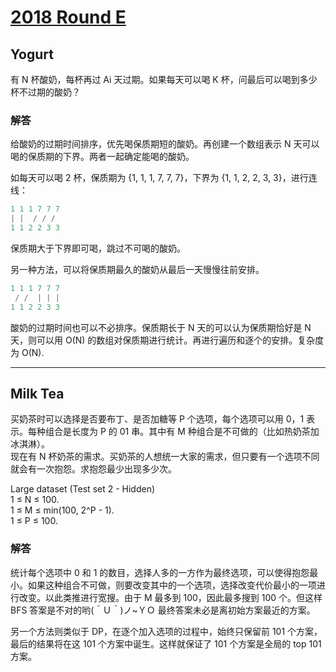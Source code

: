 # [2018 Round E](https://codingcompetitions.withgoogle.com/kickstart/round/0000000000050ff5)

## Yogurt
有 N 杯酸奶，每杯再过 Ai 天过期。如果每天可以喝 K 杯，问最后可以喝到多少杯不过期的酸奶？

### 解答
给酸奶的过期时间排序，优先喝保质期短的酸奶。再创建一个数组表示 N 天可以喝的保质期的下界。两者一起确定能喝的酸奶。

如每天可以喝 2 杯，保质期为 {1, 1, 1, 7, 7, 7}，下界为 {1, 1, 2, 2, 3, 3}，进行连线：
```cpp
1 1 1 7 7 7
| |  / / /
1 1 2 2 3 3
```
保质期大于下界即可喝，跳过不可喝的酸奶。

另一种方法，可以将保质期最久的酸奶从最后一天慢慢往前安排。
```cpp
1 1 1 7 7 7
 / /  | | |
1 1 2 2 3 3
```

酸奶的过期时间也可以不必排序。保质期长于 N 天的可以认为保质期恰好是 N 天，则可以用 O(N) 的数组对保质期进行统计。再进行遍历和逐个的安排。复杂度为 O(N).

***

## Milk Tea
买奶茶时可以选择是否要布丁、是否加糖等 P 个选项，每个选项可以用 0，1 表示。每种组合是长度为 P 的 01 串。其中有 M 种组合是不可做的（比如热奶茶加冰淇淋）。  
现在有 N 杯奶茶的需求。买奶茶的人想统一大家的需求，但只要有一个选项不同就会有一次抱怨。求抱怨最少出现多少次。

Large dataset (Test set 2 - Hidden)  
1 ≤ N ≤ 100.  
1 ≤ M ≤ min(100, 2^P - 1).  
1 ≤ P ≤ 100.  

### 解答
统计每个选项中 0 和 1 的数目，选择人多的一方作为最终选项，可以使得抱怨最小。如果这种组合不可做，则要改变其中的一个选项，选择改变代价最小的一项进行改变。以此类推进行宽搜。由于 M 最多到 100，因此最多搜到 100 个。但这样 BFS 答案是不对的哟(＾Ｕ＾)ノ~ＹＯ 最终答案未必是离初始方案最近的方案。

另一个方法则类似于 DP，在逐个加入选项的过程中，始终只保留前 101 个方案，最后的结果将在这 101 个方案中诞生。这样就保证了 101 个方案是全局的 top 101 方案。